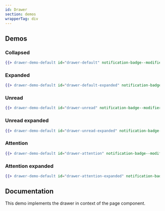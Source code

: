 ```yaml
---
id: Drawer
section: demos
wrapperTag: div
---
```


## Demos

### Collapsed

```hbs isFullscreen
{{> drawer-demo-default id="drawer-default" notification-badge--modifier="pf-m-read"}}
```

### Expanded

```hbs isFullscreen
{{> drawer-demo-default id="drawer-default-expanded" notification-badge--modifier="pf-m-read" drawer-panel--IsOpen="true"}}
```

### Unread

```hbs isFullscreen
{{> drawer-demo-default id="drawer-unread" notification-badge--modifier="pf-m-unread"}}
```

### Unread expanded

```hbs isFullscreen
{{> drawer-demo-default id="drawer-unread-expanded" notification-badge--modifier="pf-m-unread" drawer-panel--IsOpen="true"}}
```

### Attention

```hbs isFullscreen
{{> drawer-demo-default id="drawer-attention" notification-badge--modifier="pf-m-attention" page-header-tools--IsAttention="true"}}
```

### Attention expanded

```hbs isFullscreen
{{> drawer-demo-default id="drawer-attention-expanded" notification-badge--modifier="pf-m-attention pf-m-unread" drawer-panel--IsOpen="true" page-header-tools--IsAttention="true"}}
```

## Documentation

This demo implements the drawer in context of the page component.

